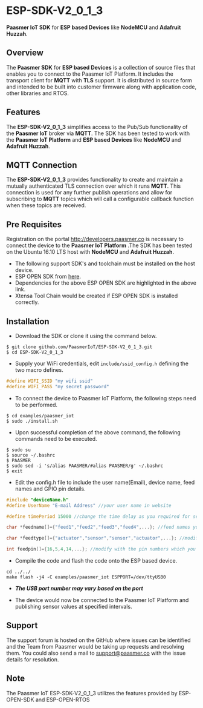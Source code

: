 # ESP-SDK-V2_0_1_3
**Paasmer IoT SDK** for **ESP based Devices** like **NodeMCU** and **Adafruit Huzzah**.

## Overview

The **Paasmer SDK** for **ESP based Devices** is a collection of source files that enables you to connect to the Paasmer IoT Platform. It includes the transport client for **MQTT** with **TLS** support.  It is distributed in source form and intended to be built into customer firmware along with application code, other libraries and RTOS.

## Features

The **ESP-SDK-V2_0_1_3** simplifies access to the Pub/Sub functionality of the **Paasmer IoT** broker via **MQTT**. The SDK has been tested to work with the **Paasmer IoT Platform** and **ESP based Devices** like **NodeMCU** and **Adafruit Huzzah**.

## MQTT Connection

The **ESP-SDK-V2_0_1_3** provides functionality to create and maintain a mutually authenticated TLS connection over which it runs **MQTT**. This connection is used for any further publish operations and allow for subscribing to **MQTT** topics which will call a configurable callback function when these topics are received.

## Pre Requisites

Registration on the portal http://developers.paasmer.co is necessary to connect the device to the **Paasmer IoT Platform** .The SDK has been tested on the Ubuntu 16.10 LTS host with **NodeMCU** and **Adafruit Huzzah**.

* The following support SDK's and toolchain must be installed on the host device.
* ESP OPEN SDK from [here](https://github.com/pfalcon/esp-open-sdk/).
* Dependencies for the above ESP OPEN SDK are highlighted in the above link. 
* Xtensa Tool Chain would be created if ESP OPEN SDK is installed correctly.

## Installation

* Download the SDK or clone it using the command below.

```
$ git clone github.com/PaasmerIoT/ESP-SDK-V2_0_1_3.git
$ cd ESP-SDK-V2_0_1_3
```

* Supply your WiFi credentials, edit `include/ssid_config.h` defining the two macro defines.

```c
#define WIFI_SSID "my wifi ssid"
#define WIFI_PASS "my secret password"
```

* To connect the device to Paasmer IoT Platform, the following steps need to be performed.

```
$ cd examples/paasmer_iot
$ sudo ./install.sh
```

* Upon successful completion of the above command, the following commands need to be executed.

```
$ sudo su
$ source ~/.bashrc
$ PAASMER
$ sudo sed -i 's/alias PAASMER/#alias PAASMER/g' ~/.bashrc
$ exit
```

* Edit the config.h file to include the user name(Email), device name, feed names and GPIO pin details.

```c
#include "deviceName.h"
#define UserName "E-mail Address" //your user name in website

#define timePeriod 15000 //change the time delay as you required for sending actuator values to paasmer cloud

char *feedname[]={"feed1","feed2","feed3","feed4",...}; //feed names you use in the website

char *feedtype[]={"actuator","sensor","sensor","actuator",...}; //modify with the type of feeds i.e., actuator or sensor

int feedpin[]={16,5,4,14,...}; //modify with the pin numbers which you connected devices (actuator or sensor)
```

* Compile the code and flash the code onto the ESP based device.

```
cd ../../
make flash -j4 -C examples/paasmer_iot ESPPORT=/dev/ttyUSB0
```
*  **_The USB port number may vary based on the port_**

* The device would now be connected to the Paasmer IoT Platform and publishing sensor values at specified intervals.

## Support

The support forum is hosted on the GitHub where issues can be identified and the Team from Paasmer would be taking up requests and resolving them. You could also send a mail to support@paasmer.co with the issue details for resolution.

## Note

The Paasmer IoT ESP-SDK-V2_0_1_3 utilizes the features provided by ESP-OPEN-SDK and ESP-OPEN-RTOS
